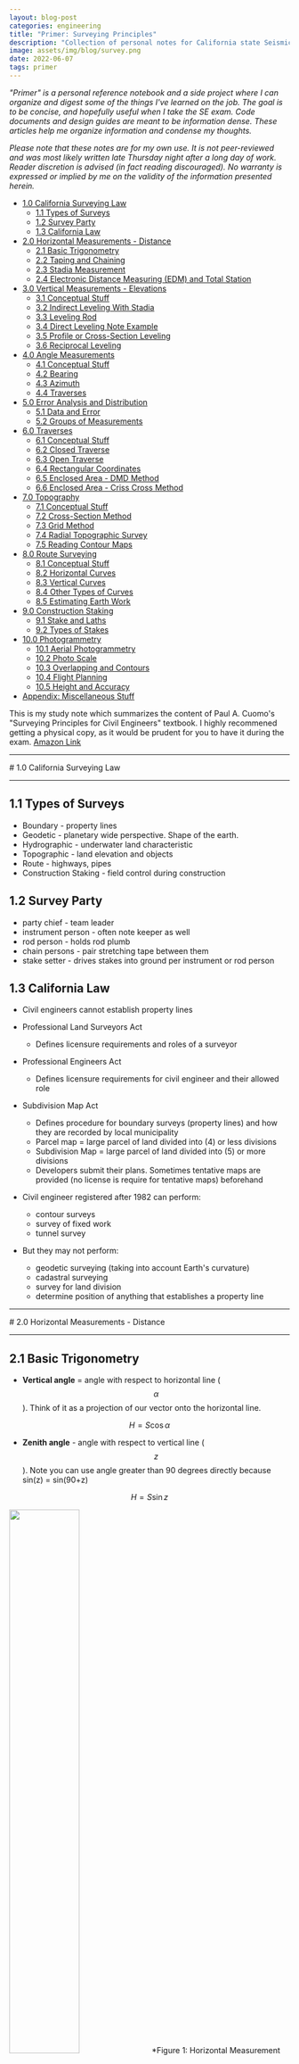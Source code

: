 ```yaml
---
layout: blog-post
categories: engineering
title: "Primer: Surveying Principles"
description: "Collection of personal notes for California state Seismic PE Exam"
image: assets/img/blog/survey.png
date: 2022-06-07
tags: primer
---
```


*"Primer" is a personal reference notebook and a side project where I can organize and digest some of the things I've learned on the job. The goal is to be concise, and hopefully useful when I take the SE exam. Code documents and design guides are meant to be information dense. These articles help me organize information and condense my thoughts.*

*Please note that these notes are for my own use. It is not peer-reviewed and was most likely written late Thursday night after a long day of work. Reader discretion is advised (in fact reading discouraged). No warranty is expressed or implied by me on the validity of the information presented herein.*


- [1.0 California Surveying Law](#10-california-surveying-law)
  * [1.1 Types of Surveys](#11-types-of-surveys)
  * [1.2 Survey Party](#12-survey-party)
  * [1.3 California Law](#13-california-law)
- [2.0 Horizontal Measurements - Distance](#20-horizontal-measurements---distance)
  * [2.1 Basic Trigonometry](#21-basic-trigonometry)
  * [2.2 Taping and Chaining](#22-taping-and-chaining)
  * [2.3 Stadia Measurement](#23-stadia-measurement)
  * [2.4 Electronic Distance Measuring (EDM) and Total Station](#24-electronic-distance-measuring--edm--and-total-station)
- [3.0 Vertical Measurements - Elevations](#30-vertical-measurements---elevations)
  * [3.1 Conceptual Stuff](#31-conceptual-stuff)
  * [3.2 Indirect Leveling With Stadia](#32-indirect-leveling-with-stadia)
  * [3.3 Leveling Rod](#33-leveling-rod)
  * [3.4 Direct Leveling Note Example](#34-direct-leveling-note-example)
  * [3.5 Profile or Cross-Section Leveling](#35-profile-or-cross-section-leveling)
  * [3.6 Reciprocal Leveling](#36-reciprocal-leveling)
- [4.0 Angle Measurements](#40-angle-measurements)
  * [4.1 Conceptual Stuff](#41-conceptual-stuff)
  * [4.2 Bearing](#42-bearing)
  * [4.3 Azimuth](#43-azimuth)
  * [4.4 Traverses](#44-traverses)
- [5.0 Error Analysis and Distribution](#50-error-analysis-and-distribution)
  * [5.1 Data and Error](#51-data-and-error)
  * [5.2 Groups of Measurements](#52-groups-of-measurements)
- [6.0 Traverses](#60-traverses)
  * [6.1 Conceptual Stuff](#61-conceptual-stuff)
  * [6.2 Closed Traverse](#62-closed-traverse)
  * [6.3 Open Traverse](#63-open-traverse)
  * [6.4 Rectangular Coordinates](#64-rectangular-coordinates)
  * [6.5 Enclosed Area - DMD Method](#65-enclosed-area---dmd-method)
  * [6.6 Enclosed Area - Criss Cross Method](#66-enclosed-area---criss-cross-method)
- [7.0 Topography](#70-topography)
  * [7.1 Conceptual Stuff](#71-conceptual-stuff)
  * [7.2 Cross-Section Method](#72-cross-section-method)
  * [7.3 Grid Method](#73-grid-method)
  * [7.4 Radial Topographic Survey](#74-radial-topographic-survey)
  * [7.5 Reading Contour Maps](#75-reading-contour-maps)
- [8.0 Route Surveying](#80-route-surveying)
  * [8.1 Conceptual Stuff](#81-conceptual-stuff)
  * [8.2 Horizontal Curves](#82-horizontal-curves)
  * [8.3 Vertical Curves](#83-vertical-curves)
  * [8.4 Other Types of Curves](#84-other-types-of-curves)
  * [8.5 Estimating Earth Work](#85-estimating-earth-work)
- [9.0 Construction Staking](#90-construction-staking)
  * [9.1 Stake and Laths](#91-stake-and-laths)
  * [9.2 Types of Stakes](#92-types-of-stakes)
- [10.0 Photogrammetry](#100-photogrammetry)
  * [10.1 Aerial Photogrammetry](#101-aerial-photogrammetry)
  * [10.2 Photo Scale](#102-photo-scale)
  * [10.3 Overlapping and Contours](#103-overlapping-and-contours)
  * [10.4 Flight Planning](#104-flight-planning)
  * [10.5 Height and Accuracy](#105-height-and-accuracy)
- [Appendix: Miscellaneous Stuff](#appendix--miscellaneous-stuff)


This is my study note which summarizes the content of Paul A. Cuomo's "Surveying Principles for Civil Engineers" textbook. I highly recommened getting a physical copy, as it would be prudent for you to have it during the exam. [Amazon Link](https://www.amazon.com/Surveying-Principles-Civil-Engineers-2nd/dp/1888577940)





<div style="page-break-after: always;"></div>
<hr>
# 1.0 California Surveying Law
<hr>

## 1.1 Types of Surveys

* Boundary - property lines
* Geodetic - planetary wide perspective. Shape of the earth.
* Hydrographic - underwater land characteristic
* Topographic - land elevation and objects
* Route  - highways, pipes
* Construction Staking - field control during construction

## 1.2 Survey Party

* party chief - team leader
* instrument person - often note keeper as well
* rod person - holds rod plumb
* chain persons - pair stretching tape between them
* stake setter - drives stakes into ground per instrument or rod person

## 1.3 California Law
* Civil engineers cannot establish property lines
* Professional Land Surveyors Act
    * Defines licensure requirements and roles of a surveyor
* Professional Engineers Act
    * Defines licensure requirements for civil engineer and their allowed role
* Subdivision Map Act
    * Defines procedure for boundary surveys (property lines) and how they are recorded by local municipality
    * Parcel map = large parcel of land divided into (4) or less divisions
    * Subdivision Map = large parcel of land divided into (5) or more divisions
    * Developers submit their plans. Sometimes tentative maps are provided (no license is require for tentative maps) beforehand

* Civil engineer registered after 1982 can perform:
    * contour surveys
    * survey of fixed work
    * tunnel survey
* But they may not perform:
    * geodetic surveying (taking into account Earth's curvature)
    * cadastral surveying
    * survey for land division
    * determine position of anything that establishes a property line












<div style="page-break-after: always;"></div>
<hr>
# 2.0 Horizontal Measurements - Distance
<hr>

## 2.1 Basic Trigonometry

* **Vertical angle** = angle with respect to horizontal line ($$\alpha$$). Think of it as a projection of our vector onto the horizontal line.

$$H = S \cos \alpha$$

* **Zenith angle** - angle with respect to vertical line ($$z$$). Note you can use angle greater than 90 degrees directly because sin(z) = sin(90+z)

$$H = S \sin z$$

<img src="/assets/img/blog/survey1.png" style="width:50%;"/>
*Figure 1: Horizontal Measurement Trigonometry*


## 2.2 Taping and Chaining

* Taping and chaining involves two people measuring horizontal distance with **Gunter's chain** (66 ft) or a steel tape. Try to measure horizontal distance directly without using any trigonometry (use a **plumb bob** for leveling)
* Here are some useful unit conversions:

<img src="/assets/img/blog/survey2.png" style="width:50%;"/>
*Figure 2: Common Unit Conversion*

* There are three types of tapes: 1.) add tape, 2.) cut tape, and graduated tape. Their main difference is how the last feet is measured and calibrated (see figure below for an illustration. The rear chain-person holds the roll of tape. The forward chain-person holds near the zero mark.

<img src="/assets/img/blog/survey3.png" style="width:60%;"/>
*Figure 3: Different Type of Tape*


* Temperature correction can be applied with the following equation. Let c = the correction amount. To = 68<sup>o</sup>>F unless otherwise noted.
    * If T > To, the tape is hot and expanded which reads smaller, c is positive, real distance is actually larger
    * If T < To, the tape is cold and contracted which reads bigger, c is negative, real distance is actually smaller

$$c = (6.45 \times 10^{-6}) (T - T_o) L_{measured}$$

$$T_{true} = T_{measured} + c$$

* Tape Sag Adjustment (always negative - actual length is shorter)
    * w = weight of tape (lbs/ft)
    * P = pull force (lbs)

$$C_s = \frac{w^2L^3}{24P^2}$$

* Tape Pull Adjustment
    * Po = standardized pull tension (usually around 15 lbs)
    * A = cross section area of tape
    * E = elastic modulus of steel (30 000 000 psi)


$$C_p = \frac{(P-P_o)L}{EA}$$


* *When tape is measured at an incline. Make sure to correct for S, before calculating H*
* *Pay attention to units for the pull adjustment! Denominator can stay in inches because in^2 and psi cancels out*


## 2.3 Stadia Measurement
* Measuring distance with a lens w/ cross-hair and a rod. Distance can be indirectly deduced by reading the gap between cross-hair. Usually K = 100 ft and C is 0 ft unless otherwise noted.

$$distance = KI + C$$

* I is the crosshair reading as illustrated below:

<img src="/assets/img/blog/survey4.png" style="width:70%;"/>
*Figure 4: Stadia Cross Hair*

* **Very rare for reading to be level**, more often you the scope is slanted and need to adjust measurements. Referring to the figure below:

<img src="/assets/img/blog/survey5.png" style="width:90%;"/>
*Figure 5: Inclined Stadia Measurement*

1. Reading line AB = I, which is longer than actual because slanted scope
2. Convert to the effective rod intercept by first determining the vertical angle. **Note how the vertical angle corresponds in the figure above** ($$\alpha$$)

    $$I_1 = I \cos(\alpha)$$

3. Now the actual slanted distance (S) can be determined as we've shown before:

    $$S = K I_1 + c = KI \cos(\theta) + c$$

4. Finally let's convert to horizontal distance:

    $$H = S \cos(\alpha) = (KI \cos(\alpha) + c) \cos(\alpha)$$

    $$V = S \sin(\alpha) = (KI \cos(\alpha) + c) \sin(\alpha)$$


## 2.4 Electronic Distance Measuring (EDM) and Total Station

* EDM is essentially the high-tech version of stadia that is superior all around. Distance is measured by measuring wavelength of light as it is reflected. Occasionally, some error adjustment is required:
    * Constant prizm offset. Reduce distanced measured by 30 mm to 40 mm (because of internal reflector distance)
    * Varying atmospheric pressure adjustment (measured in ppm)

$$c = L_{measured} \times \frac{ppm}{1000000}$$

* Total station is the even more advanced version that allows for measurement of all distances and angles. No need to take notes when you have a total station.














<div style="page-break-after: always;"></div>
<hr>
# 3.0 Vertical Measurements - Elevations
<hr>

## 3.1 Conceptual Stuff

* All elevation is measured with respect to a **datum**. In the US, that datum is based on the **Mean Sea Level 1929 Adjustment (MSL29)**
* Here are some commonly used terminologies:
    * leveling circuit - our instrument which has a telescope for rod readings. Often rotation is restricted to only vertical axis (i.e. always horizontal)
    * (RR) rod reading
    * (HI) instrument height - usually refers to elevation at sightline. But may also refer to height of equipment itself
    * (BS) backsight - RR at the previous point of measurement. **associated with plus (+)**
    * (FS) foresight - RR at the next point of measurement. **associated with minus (-)**
    * (BM) benchmark - a location where we know the exact elevation (serves as control and error correction)
    * (TBM) temporary benchmark - not official, usually used by individuals for temporary purposes
    * (TP) turning point - point whose elevation is determined prior to moving the level
* Our instrument does not have to be placed in line of FS and BS (rotating 180 degree) each time. But our equipment should always be set up with equal distance to BS and FS to minimize curvature, collimation, and refraction errors. Having equal distance means the error could balance out.
* If the above is not possible (say that places our instrument in the middle of a river), then use **reciprocal leveling**

<img src="/assets/img/blog/survey6.png" style="width:75%;"/>
*Figure 6: Leveling Instrument*

Referring to the figure above, the procedure for leveling is as follows:

1. We know elevation at point X is 100 ft
2. From RR of BS, we read 4.5 ft 
3. => 100 + 4.5 = 104.5 ft is the elevation of HI

    $$HI = elev_{BS} + BS$$

4. Now rotate to the FS, we read RR of FS as 1.5 ft. Subtract this value to get elevation of FS.
5. => 104.5 - 1.5 = 103 ft is the elevation at Y

    $$elev_{FS} = HI - FS$$

6. Move instrument, FS becomes the new BS, repeat until done

* **Precise Leveling** - high order of accuracy. Used to furnish low-order work. Covers large area. More precise equipment is used.

## 3.2 Indirect Leveling With Stadia

* Use stadia as we have seen in the last chapter, but calculate "V" this time. Then add/subtract by given elevation
* Often we need to adjust by add/subtracting rod and instrument height:

<img src="/assets/img/blog/survey6.5.png" style="width:80%;"/>


## 3.3 Leveling Rod

* Rods can extend up to 13 ft, with 0 at the base. There are two types:
    * **self-reading rod** - Philadelphia rod (most popular)
    * **self-reducing rod** - Lenker rod. No notes need to be taken. Set zero at HI. Value increases from top to bottom

<img src="/assets/img/blog/survey7.png" style="width:100%;"/>
*Figure 7: Type of Leveling Rod*

## 3.4 Direct Leveling Note Example
Here is a sample note taken from the field. Note the sequence of calculation and how BS is associated with (+), and FS is associated with (-). Also note the summation check at the end to ensure no adjustment is needed.

<img src="/assets/img/blog/survey8.png" style="width:90%;"/>
*Figure 8: Leveling Note + Error Correction*

$$\sum BS - \sum FS = elev_{start} - elev_{end}$$

If the summation above does not calculate out, we need to smear the error in the "adjusted elevation column" as shown above.


## 3.5 Profile or Cross-Section Leveling

Involves obtaining elevation along a perpendicular line (used to determine a cross-section). The surveying note will now have a new column for **side shots (SS)**

$$elev_{SS} = HI - SS$$

<img src="/assets/img/blog/survey9.png" style="width:100%;"/>
*Figure 9: Profile Leveling*


## 3.6 Reciprocal Leveling
Occurs when instrument cannot be placed equi-distance between FS and BS (such as in the middle of a river). We are essentially averaging out the error.

Calculate ELEV with instrument 1, calculate ELEV with instrument 2. Average the results.

<img src="/assets/img/blog/survey10.png" style="width:100%;"/>
*Figure 10: Reciprocal Leveling*














<div style="page-break-after: always;"></div>
<hr>
# 4.0 Angle Measurements
<hr>


## 4.1 Conceptual Stuff

* Three types of angle measurements. Internal and exterior angle are shown below. Deflection angle is how much the equipment has rotated.

<img src="/assets/img/blog/survey11.png" style="width:90%;"/>
*Figure 11: Types of Angle Measurements*


## 4.2 Bearing

* **Bearing** = angle with respect to 4 quadrants. The reference **meridian** is usually North. The format of a bearing measurement is usually in the form of (North or South)(rotate toward)(West or East)(e.g. N35<sup>o</sup>>E)
* Interestingly, these quadrants are different from standard mathematics
* The bearing that is parallel but points in the opposite direction is called a **reverse bearing**


<img src="/assets/img/blog/survey12.png" style="width:70%;"/>
*Figure 12: Bearing Angles*

* The reference meridian can be of three types:
    * True - parallel to line drawn from north pole to south pole. Same everywhere on Earth at any point in time
    * Magnetic - taken by compass. Not equal to true meridian! Magnetic pole is constantly changing and depends on where you are on Earth
    * Grid - An imaginary grid is superimposed on to a map. Angle references this grid
* Difference between True meridian and Magnetic meridian = **magnetic declination**. 
    * Line where magnetic meridian = true meridian is called **agonic line**
    * The "topographic" line that shows the same magnetic declination is called **isogonic line**

<img src="/assets/img/blog/survey13.png" style="width:50%;"/>
*Figure 13: Isogonic Contours*


## 4.3 Azimuth

* Azimuth is a measurement that starts North and rotates **CLOCKWISE** ranging from 0 to 360 degrees.

<img src="/assets/img/blog/survey14.png" style="width:50%;"/>
*Figure 14: Azimuth*

* Same as above, Azimuth can either be 1.) true, 2.) magnetic, or 3.) grid.
* A common mistake is thinking 90 degrees = 180 degrees...


## 4.4 Traverses

* Traversing is the task of relating points through angles and distances. There is **Open Traverse** and **Closed Traverse**


<img src="/assets/img/blog/survey15.png" style="width:70%;"/>
*Figure 15: Open and Closed Traverse*


* For closed traverse, the internal angles must add up to the following where n = number of legs (e.g. triangle = 3)

$$\sum \theta_{interior} = (n-2)(180)$$

We will discuss traverses in detail in Chapter 6.

















<div style="page-break-after: always;"></div>
<hr>
# 5.0 Error Analysis and Distribution
<hr>

It is impossible to measure things exactly without error. Sources of error can be systematic or random. Here is a list of potential sources:

* Procedure shortcomings
* Care exercised by surveyor
* Equipment calibration frequency
* Weather

**Level of Accuracy** is the measure of uncertainty regarding the survey overall. For any survey, you can exercise an extreme amount of care. In order to establish uniformity and prevent oversurveying (and reduce cost), Caltrans Survey Manual provides detailed specifications for classification of accuracy

<img src="/assets/img/blog/survey16.png" style="width:90%;"/>
*Figure 16: Caltrans Accuracy Standards*

Higher order survey is more accurate, but also take longer and is more costly.

* Accuracy => how close your observed value is to the true value
* Precision => how close together your repeated measurements are to each other (could be precise but inaccurate)



## 5.1 Data and Error

The figure below shows some example angle measurements.

<img src="/assets/img/blog/survey17.png" style="width:60%;"/>
*Figure 17: Error in Measurements*

* **Mean** of the measurements can be calculated as shown:

    $$\mu = \frac{\sum X_i}{N}$$

    * Where $$X_i$$ is the sum of all measurements, N is the number of measurements
    * For multiple angle measurements, simply average the seconds if degree and minute is unchanged.
    * Otherwise, add degree, minute, second separately, then use calculator function to automatically aggregate them. In the example above => 1600 degrees, 240 minutes, 579 seconds, then convert => (1604,9,39)

* **Residual** is the difference between each measurement and the mean (note that residual can be negative). Also sometimes referred to as deviation.

    $$r = X_i - \mu $$

* **Standard Deviation** is a measure of dispersion of data (how flat the bell curve is). One standard deviation of the mean value contains 68.27% of the sample. Variance is defined as $$\sigma^2$$

    $$\sigma = \pm \sqrt{\frac{\sum r^2}{N-1}}$$


<img src="/assets/img/blog/survey18.png" style="width:50%;"/>
*Figure 18: Standard Deviation*

* **Standard Error of the Mean** is a measure of uncertainty regarding the mean and is calculated as a function of sample size and standard deviation. If our sample is the entire population, then the standard error of the mean is zero. Smaller sample size = more uncertainty, and vice versa.

    $$\sigma_m = \pm \frac{\sigma}{\sqrt{N}}$$

    * In the example above, we had 16 measurements and the standard error of the mean is $$\pm 1$$", which means our average value is about 1" plus or minus from the true value. If we made 1,000,000 measurements, we would get even closer to the true value
    * This is what we usually referred to when we say we are uncertain to $$\pm x$$"


## 5.2 Groups of Measurements

Say you have a traverse with 4 courses. Each course you took 20 measurements. In this case:

* Number of groups = 4
* N of each group = 20

The total standard deviation of the entire group is calculated as:

$$\sigma_{sum} = \pm \sqrt{\sigma_1^2 + \sigma_2^2 + \sigma_3^2 + ... + \sigma_n^2}$$


<u>Example 1:</u> A party chief and his chainman can read the tape end to $$\pm 0.01$$ ft with a 100 ft tape. What is the uncertainty in a 1000 ft distance measurement? Note that each tape reading occurs "twice" (one at each end)

* Note that if $$n = 1$$, then $$\sigma_m = \sigma = \pm 0.01$$ ft
* But since the tape reading rely on two readings, the standard deviation needs to be modified slightly: $$\sigma_m = \pm 0.01$$ ft and $$n = 2$$, thus $$\sigma = \sigma_m \sqrt{n} = \pm 0.014$$ ft
* For a series of 10 grouped measurements: $$\sigma_{sum} = \sqrt{0.014^2 \times 10} = \pm 0.04$$ ft

<u>Example 2:</u> Three distance segments measured had uncertainty of +-0.05 ft. Another four distance segments measured had uncertainty of +- 0.1 ft. What is the total uncertainty in the seven segments?

$$\sigma_{sum} = \sqrt{ 0.05^2 \times 3 + 0.1^2 \times 4  } = \pm 0.218 ft$$

















<div style="page-break-after: always;"></div>
<hr>
# 6.0 Traverses
<hr>

## 6.1 Conceptual Stuff

Traverse is simply measuring distance and angles. Here are some definitions that you should know:

* **bearings** - horizontal angle measured
* **headings** - horizontal distance measured
* **Course or Leg** - course or leg of a traverse is described by a distance and an angle. The angle may be provided in bearing or azimuth

<img src="/assets/img/blog/survey19.png" style="width:45%;"/>
*Figure 19: Course or Leg*

* **Departure** - change in X-direction
* **Latitude** - change in Y-direction

<img src="/assets/img/blog/survey20.png" style="width:45%;"/>
*Figure 20: Departure and Latitude*


Here is a tip for quicker angle calculation. Think of cosine as projection. Since bearing is always provided with respect to vertical axis (N-S), the following always holds true:

$$latitude = \Delta Y = L \cos(\alpha)$$

$$departure = \Delta X = L \sin(\alpha)$$

Also make sure you assign the correct sign(+,-). If using azimuth, the sign is automatically taken care of.

Given departure and latitude, the overall course length can be calculated using Pythagorean Theorem (easiest), or any trig ratios (sin/cos/tan). This is called **inversing** the course.

$$L = \sqrt{\Delta X^2 + \Delta Y^2}$$


## 6.2 Closed Traverse

Closed traverse involves several courses that ultimately return to the starting point. The algebraic sum of departure and latitude should be zero. But this will never be the case no matter how careful the surveys performed. Error correction will need to be performed.

<img src="/assets/img/blog/survey21.png" style="width:90%;"/>
*Figure 21: Closed Traverse Notes Example*

The procedure for balancing a closed traverse is lengthy and involves 1.) first balancing bearing angle with interior angle 2.) then balancing departure and latitude, 3.) then balancing bearing angle again along with length based on adjusted dep. and lat. The procedure is as follows:

1. First balance the interior angles $$(n-2)\times 180^o$$
2. Revise bearing of each course based on adjusted interior angle (*adjusted bearing*)
3. Compute departure and latitude based on adjusted bearing (*uncorrected dep. & lat. based on adjusted bearing in the previous step*)
4. Compute error in departure (dx) and latitude (dy)
5. Adjust departure and latitude using compass rule (*adjusted dept. & lat.*)
6. Finally recalculate length and bearing angle with the adjusted departure and latitude (*length and bearing recalculated*)


There are three methods for error adjustment of closed traverses:

1. **transit rule** - adjustment in proportion to latitude. Use when angular measurement is considered more reliable

    $$C_x = \frac{lat_i}{\sum |lat_i|} \times dx$$

    $$C_y = \frac{lat_i}{\sum |lat_i|} \times dy$$

2. **compass rule** - adjustment in proportion to leg distance. Use when angular and linear measurements have equal reliability. Regarded as superior to transit rule.

    $$C_x = \frac{l}{L} \times dx$$

    $$C_y = \frac{l}{L} \times ly$$

    where:
    * "l" here is the length of a single course. NOT cumulative as was the case for open-traverse correction
    * "L" is the total length of traverse (perimeter)
    * "dx" and "dy" are the errors in dep. and lat.

3. **method of least square** - can be used in all cases and utilizes curve fitting. Mostly done through computer software. Too tedious by hand



To illustrate this process, we will do an example. Balance the following closed traverse with compass rule:

<img src="/assets/img/blog/survey22.png" style="width:50%;"/>
*Figure 22: Example Problem for Closed Traverse*

1. Balancing interior angle

    <img src="/assets/img/blog/survey22-1.png" style="width:65%;"/>

2. Adjust interior angle

    <img src="/assets/img/blog/survey22-2.png" style="width:65%;"/>

3. Compute new bearing based on adjusted interior angle

    <img src="/assets/img/blog/survey22-3.png" style="width:100%;"/>

4. Compute latitude and longitude based on bearing in step 3

    <img src="/assets/img/blog/survey22-4.png" style="width:90%;"/>

5. Calculate total and relative closure error

    <img src="/assets/img/blog/survey22-5.png" style="width:75%;"/>

6. Use Compass Rule to get adjusted lat. & dep.

    <img src="/assets/img/blog/survey22-6.png" style="width:90%;"/>

7. Recalculate final length and bearing angle

    <img src="/assets/img/blog/survey22-7.png" style="width:90%;"/>


## 6.3 Open Traverse

Open traverse does not start and end at the same location. It can be balanced only if the start and end points are known.

<img src="/assets/img/blog/survey23.png" style="width:45%;"/>
*Figure 23: Open Traverse*

The adjustment procedure is as noted:

1. Calculate the difference between calculated and known coordinates (dx, dy)
2. Compute total and relative error of closure

    $$d_{total} = \sqrt{dx^2 + dy^2}$$

    $$d_{relative} = \frac{d_{total}}{L}$$

3. Correction to departure is calculated as:

    $$C_x = \frac{l}{L} dx$$

4. Correction to latitude is calculated as:

    $$C_y = \frac{l}{L} dy$$

    where:

    "l" is the **cumulative** distance from the beginning point
    
    "L" is the total traverse distance

5. Correct the northings (Y-axis) based on the above equations
6. Correct the eastings (X-axis) based on the above equations
7. Compute the adjusted rectangular coordinates (pay attention to signs)
7. Adjust the length and bearing of each course accordingly based on the adjusted grid

$$\alpha = tan^{-1} (\frac{x_2 - x_1}{y_2 - y_1})$$

$$L = \sqrt{(x_2 - x_1)^2 + (y_2 - y_1)^2}$$



## 6.4 Rectangular Coordinates

Often, a coordinate (x,y) is assigned to the starting point. From the departure and latitude measurements, the coordinate of every other point can be determined. The process is simple but pay attention to signs! And:

$$departure = \Delta X$$

$$latitude = \Delta Y$$



## 6.5 Enclosed Area - DMD Method

Closed traverses must be balanced before calculating its area. The most common method is called **Double Meridian Distance** (DMD) method. Area is calculated by summing the product of latitude and DMD for each course.

$$A = \frac{\sum lat_i \times DMD_i}{2}$$

* Reference meridian (a vertical line) is drawn at the most westerly point
* Meridian Distance (MD) is the distance between this vertical line, to the mid point of any course. Refer to the figure below
* Make sure to calculate DMD for each course separately to avoid having error propagate through your calculation
* Divide by 43560 to convert from ft2 to acres

<img src="/assets/img/blog/survey24.png" style="width:95%;"/>
*Figure 24: DMD Method for Calculating Enclosed Area*


## 6.6 Enclosed Area - Criss Cross Method

Another more numerically convenient way of calculating enclosed area is the Criss Cross Method. But we need to get the grid (x,y) coordinates first before we can use this method. An example of this method is shown below.

<img src="/assets/img/blog/survey25.png" style="width:95%;"/>
*Figure 25: Criss Cross Method for Calculating Enclosed Area*












<div style="page-break-after: always;"></div>
<hr>
# 7.0 Topography
<hr>

## 7.1 Conceptual Stuff

* **Topography** - process of mapping elevations and physical features of a site in plan view. Also sometimes include annotations of natural or man-made features
* **Horizontal Control** - known point of line such as property line, centerline of highway, streets, etc.
* **Vertical Control** - known elevation/datum. Usually use the National Vertical Geodetic Datum (NVGD 1929) or the North American Vertical Datum of 1988 (NAVD 88)
* Three methods:
    1. Cross-section method - great for roads
    2. Grid method - great for contour
    3. Radial method - great for single point of interest

There is also photogrammetry which involve aerial photos. We will discuss this further in future chapters.


## 7.2 Cross-Section Method

* Mostly used for roads. Cross sections for elevations are taken at right angles (offset lines). Refer to the figure below. 

<img src="/assets/img/blog/survey26.png" style="width:100%;"/>
*Figure 26: Cross Section Method*

* Baseline (horizontal control) is usually the proposed centerline of a road or highway. Features and other point of interest are fully described in terms of:
    * vertical (its elevation)
    * horizontal (station along baseline + offset distance to feature)


## 7.3 Grid Method

* Method involves superimposing a grid onto an area of interest (divided into series of square regions). Refer to the figure below.

<img src="/assets/img/blog/survey27.png" style="width:80%;"/>
*Figure 27: Grid Method*

* Determine elevation at every intersection point. Then enter the data into a software to generate contour plot


## 7.4 Radial Topographic Survey

* Method commonly used to map a special point of interest. Start at a known point/elevation. Use stadia or total station an traverse to point of interest.


## 7.5 Reading Contour Maps

* Contour maps show lines of equal elevation
* The direction of a contour at any point is at right angles to the direction of steepest slope
* Contour lines cannot cross each other
* Slope (or gradient) can be determined by dividing elevation change by horizontal distance:

$$slope = \frac{\Delta elev}{\Delta x}$$

* Profile is kind of like a section cut on the contour:

<img src="/assets/img/blog/survey28.png" style="width:50%;"/>
*Figure 28: Contour Profile*

The figure below shows some of the common features of contour plot that you should recognize.

<img src="/assets/img/blog/survey29.png" style="width:100%;"/>
*Figure 29: Common Contour Features*














<div style="page-break-after: always;"></div>
<hr>
# 8.0 Route Surveying
<hr>

## 8.1 Conceptual Stuff

Route surveying usually involve two types of curves:
* **Horizontal curves** - curves in direction (e.g. ramps of highway or bridge)
    * mathematically circular
    * straight portions are called **tangents**
* **Vertical curves** - changes in elevation and slope
    * mathematically equal-tangent-parabolic
    * curve can be sag or crest

<img src="/assets/img/blog/survey29.1.png" style="width:50%;"/>


## 8.2 Horizontal Curves

Equation and elements of a circular horizontal curve is shown below:

<img src="/assets/img/blog/survey30.png" style="width:100%;"/>
*Figure 30: Horizontal Curve*

Notations:
* C = long chord length from start to finish (straight line)
* D = degree of curvature
* E = external distance
* I (or $$\Delta$$) = interior angle, intersection angle
* I/2 = full deflection angle for the long chord
* L = length of curve
* M = middle ordinate
* PC (or TC or BC) = START. point of curvature, tangent-to-curve, beginning-of-curve
* PI (or V) = point of intersection, vertex, intersection of tangents
* POC = any point on the curve
* PT (or CT or EC) = END. point of tangency, curve-to-tangent, end of curve
* R = radius of curve
* T = tangent distance. Semi-tangent. (see diagram)


<u>Degree of Curvature</u>

Degree of curvature (D) is a measure of rate of change of rotation. Usually it is stated mathematically as 1 over radius of curvature:

$$\kappa = \frac{1}{\rho}$$

However, we like to express curvature as "degree per station" rather than per feet. Note how there is a direct relationship between D and R (knowing one automatically reveals the other)

$$D = \kappa = \frac{100 ft}{R} [radian]$$

$$D = \frac{5729.6^o}{R} [degrees]$$

For railroad projects with very large radius, the chord basis may be preferred:

$$sin(\frac{D}{2}) = \frac{50 ft}{R}$$


<u>Deflection Angle</u>

In the process of laying out a road, construction stakes must be installed at BC and EC and along the road at full stations (sometimes half if turn is sharp). 

**Deflection angle** is defined as the angle between the tangent and a chord (see figure below for clarification)

<img src="/assets/img/blog/survey31.png" style="width:50%;"/>
*Figure 31: Deflection Angle*

* $$\alpha$$ in the figure above is I, but could actually be any point on the curve
* $$\beta$$ is another useful geometric property to keep in mind

In essence, what we want is for any two points on a curve, how much should we turn? And what is the arc length between them?

<img src="/assets/img/blog/survey32.png" style="width:50%;"/>
*Figure 32: Deflection Angle Between Any Two Points*

The deflection angle ($$\delta$$) between point A and B is simply the arc length divided by the radius divide by 2:

$$\alpha = \frac{(AB)_{arc}}{R} [radians]$$

$$\alpha = \frac{(AB)_{arc}}{R} \times \frac{180}{\pi} [degrees]$$

$$\delta = \alpha /2$$

The chord length between point A and B:

$$(AB)_{chord} = 2 R sin(\delta)$$

The deflection angle per full station can be calculated as:

$$\delta = \frac{1}{2} \times \frac{100 ft}{R} [radians]$$

$$\delta = \frac{1}{2} \times \frac{100 ft}{R} \times \frac{180}{\pi} [degrees]$$

Another useful parameter is deflection angle per foot. To get the deflection angle at any station, simply multiply this value by the distance from BC to the point under consideration:

$$\delta /ft = \frac{I/2}{L}$$


From this exercise, we can sight the entire curve at BC by specifying how much to turn, and the corresponding chord distance.


<u>Tangent Offset</u>

Tangent offset can be calculated via the following

<img src="/assets/img/blog/survey33.png" style="width:75%;"/>
*Figure 33: Tangent Offsets*


## 8.3 Vertical Curves

Vertical curves are used to transition between grades. They can be symmetric or asymmetric.

<img src="/assets/img/blog/survey34.png" style="width:100%;"/>
*Figure 34: Vertical Curves*

Notations:
* BVC, PVC = beginning of curve
* EVC, PVT = end of curve
* g1 = starting grade (%)
* g2 = ending grade (%)
* L = HORIZONTAL length of curve
* M = middle ordinate (usually very small)
* V, PI, PVI = vertex point

Since the grade typically very small. The chord distance (BVC to V and V to EVC) is essentially equal to the length of the curve.

Elevation of every point on the curve can be defined using a parabolic equation. A parabolic curve is completely defined by two grades and a horizontal length.

$$r = \frac{g_2 - g_1}{L}$$

$$y_{elev} = (r/2)x^2 +g_1 x + y_{BVC}$$

$$x_{crit} = \frac{-g1}{r}$$

$$M = \frac{|g_1-g_2| L}{8}$$

Units for length in stations (**sta**):
* $$g_1, g_2$$ is in whole percents (e.g. 2, -1.5)
* $$L, x$$ is in stations (e.g. 5.0, 6.5, 10.0)
* $$y_{BVC}$$ elevation is in feet

Units for length in feet (**ft**):
* $$g_1, g_2$$ is in decimals (e.g. 0.02, -0.015)
* $$L, x$$ is in ft (e.g. 500, 650, 1000)
* $$y_{BVC}$$ elevation is in feet

If elevation at PVI is given, can simply use the straight grade lines to back-calculate elevation at BVC or EVC. Length to BVC or EVC is usually taken to be equidistant. Remember station is in horizontal distance.

$$y_{BVC} = y_{PVI} + g_1 L_1$$

If the curve is not symmetric, you may need to solve the length of curve on either side of PVI first:

<img src="/assets/img/blog/survey35.png" style="width:50%;"/>
*Figure 35: Solving for BVC and EVC Location Given Different Slopes*

A spreadsheet table could be set up to organize calculation:

<img src="/assets/img/blog/survey36.png" style="width:50%;"/>
*Figure 36: Vertical Curve Elevation Calculation Table*

Sample calculation for sta unit:

$$456.08 = (0.625/2)(3.5)^2 - (1.5)(3.5) + 457.5$$

Sample calculation for feet unit:

$$456.08 = (0.0000625/2)(350)^2 - (0.015)(350) + 457.5$$



## 8.4 Other Types of Curves

* **Compound Horizontal Curve** - two horizontal curve of different radius that lie on the same tangent. Analyze as two separate curves. All previous equations apply

<img src="/assets/img/blog/survey36.1.png" style="width:50%;"/>

* **Reverse Horizontal Curve** - same as above but the second curve flips curvature

<img src="/assets/img/blog/survey36.2.png" style="width:50%;"/>

* **Spiral Horizontal Curve** - Used to produce gradual transition from tangent to circular

<img src="/assets/img/blog/survey36.3.png" style="width:50%;"/>

  * TS = tangent to spiral
  * LS = length of spiral
  * SC = spiral to circle
  * $$\theta_s$$ = interior angle of spiral
  * D = curvature of circle
  * Length of spiral recommended to be a function of approach speed of vehicles. V is in mph, R is in feet

$$LS = \frac{1.6 (V)^3}{R}$$

  * LS can also be calculated as:

$$LS = \frac{100 \theta_s}{D/2}$$

  * Deflection angle for setting out the spiral can be calculated as:

$$\alpha = \frac{\theta_s}{3} \times (L/LS)^2$$

* **Asymmetrical Vertical Curve** - tangents are not equal. Analyze as two separate curves joined at the point of compound vertical curve (PCVC). Refer to page 67 of Cuomo text for more information and equations.

<img src="/assets/img/blog/survey36.4.png" style="width:50%;"/>



## 8.5 Estimating Earth Work

There are two common methods for estimating amount of soil to be cut or filled between stations. Remember to divide by 27 to convert to cubic yards.

$$\frac{1 \; yd^3}{27 \; ft^3}$$

<u>Average End Method</u>

<img src="/assets/img/blog/survey37.png" style="width:40%;"/>
*Figure 37: Earthwork Calculation Cross Section Area*

Conservative and quick method. Usually over-estimates the soil. Essentially average the two end areas multiply by length.

$$V = \frac{A_1 + A_2}{2} \times L \; [ft^3]$$

In some cases, one of the end area could be 0 which results in a pyramid rather than a prism. Use this formula instead if that is the case:

$$V = \frac{A_{base}}{3} \times L \; [ft^3]$$

<u>Prismoidal Method</u>

<img src="/assets/img/blog/survey38.png" style="width:100%;"/>
*Figure 38: Prismoidal Method*

If the ground is very irregular, or the two end areas differ drastically, the prismoidal method could be better. Essentially we interpolate a cross-section between the two ends, and a weighted average is taken. Usually produces smaller volume than average-end method.

$$V = \frac{A_1 + 4A_m + A_2}{6} \times L \; [ft^3]$$

















<div style="page-break-after: always;"></div>
<hr>
# 9.0 Construction Staking
<hr>

## 9.1 Stake and Laths

Stakes are placed by surveyor to guide contractors in laying out the construction project. 

* A topographic survey must be performed prior to staking to establish horizontal and vertical datum
* In some cases, construction staking is critically important:
    * Determining earthwork quantities. Need to ensure correct vertical measurement. Very expensive mistake...
    * Determining elevation for drainage devices. Mistake in staking for concrete gutter (which only has 0.25% slope) could lead to inadequate drainage

Stakes are usually small 1" by 2" spikes that is drilled into the ground.

Laths are the actual poles containing information. They are about 2" by 36" in dimension.

<img src="/assets/img/blog/survey39.png" style="width:40%;"/>
*Figure 39: Stake and Lath*

Fundamentally, the goal of construction staking is simple. Present information on a stick in the most concise and terse way possible. You should be familiar with some short-hands but in general just know there are often deviations from common practice and this isn't exactly a science.

Some possible information shown on a stake (not exhaustive at all)
* Station or line - horizontal location of the stake (e.g. 25+00, property line)
* Offset - some stakes must be offset from the actual location because it would otherwise impede construction (e.g. 3.00 to curb face, 10 to cl pipe)
* Cut (C) or fill (F) - indicates whether to excavate or fill or keep as is (grade) (e.g. C 1.75 to top of curb, F 1.96 to top of wall)
* Elevation - Elevation at top of stake is marked on the lath (e.g. elev = 123.76)


## 9.2 Types of Stakes

<u>Slope Stakes</u>

* Slope stakes - used to indicate earthwork involved in creating a nice slope. Here are some example interpretations:

<img src="/assets/img/blog/survey40.png" style="width:100%;"/>
*Figure 40: Reading Slope Stakes*

Some definitions:
* **Toe** - bottom of slope
* **Top** - top of slope
* **Catch Point** - where slope intersect with existing ground
* **Hinge Point** - Upper or lower limit of the slope, usually shoulder of a road (see next figure for illustration)
* **Slope Ratio** - HORIZONTAL:VERTICAL
* **RPSS** - reference point slope stake. The offset stake

<img src="/assets/img/blog/survey41.png" style="width:100%;"/>
*Figure 41: Some Slope Definitions*



<u>Other Types of Stakes</u>

* Contour stakes - Used to demarcate contour lines
* Rough grade stakes - Used to control dirt grade. Not very important and is only good to nearest 0.10 ft 
* Blue tops - Stakes set at a predetermined elevation. Also called "finished grade stakes"
* Building layout stakes - Offset stakes used to demarcate building footprint
* Sewer or storm drain stakes - Offset stake to demarcate sewer or storm drain lines. Usually offset by about 10 ft. Otherwise could be damaged or moved during construction
* Wall stakes - Offset stake used to demarcate retaining wall
* Curb stakes - Offset stake for curbs. Usually smaller offset (3 ft) and placed fairly close to each other (25 ft maybe closer for tighter bends). They are a drainage device so care must be taken
* Catch basin (manhole) stakes - Offset stakes. Again must take extreme care because it is a drainage device and portions of it is cast monolithically with the curb

























<div style="page-break-after: always;"></div>
<hr>
# 10.0 Photogrammetry
<hr>

## 10.1 Aerial Photogrammetry

Aerial photogrammetry involves taking measurements of site using photos taken on an airplane. Result is a topographic map with contours, elevations, and features.

* Since multiple photographs must be taken, they need to be stitched together (known as a stereo photo)with a **stereoplotter**
* Therefore, photos must overlap a specific amount. Overlapping photographs are called **models**

In order have proper map scale. A series of control network should be established on the ground. 
* Minimum of (3) vertical control, and (2) horizontal control. Suggest using (5) each for redundancy
* Control point is known as a **monument** and should be large and clear. Usually a large cross painted on the ground. Length of cross hair should be at least 1/1000. So for a 1:7200 scale => 7.2 ft

<img src="/assets/img/blog/survey42.png" style="width:50%;"/>
*Figure 42: Control Point Cross Hair*

* Alternatively, can avoid control point by using existing landmarks such as curbs, sidewalks, prominent rocks, etc. This is called **post-marking**.


## 10.2 Photo Scale

Scales are expressed in two forms. Note that the two are equivalent. Convert feet to inches to go between the two.
* 1 in = 250 ft
* 1:3000

Scale of the photo (S) is dependent on two factors:
* Camera focal length (F)
* Flight altitude (H)

<img src="/assets/img/blog/survey43.png" style="width:50%;"/>
*Figure 43: Photo Scale in Aerial Photogrammetry*

For most project, camera focal length is fixed (typically 6 in focal length with 93 degrees field of view). Thus the variable is flight height (H).

$$H = \frac{f}{S}$$

Pay attention to the units!



## 10.3 Overlapping and Contours

To stitch two photos together, an object must show up in at least two photos (i.e. overlap). How much overlap should be provided? The common practice is to use the **neat model** which provides:

$$\mbox{forward overlap} = 60 \% $$

$$\mbox{side overlap} = 30 \% $$

<img src="/assets/img/blog/survey44.png" style="width:100%;"/>
*Figure 44: Model Coverage*

For a 9"x9" photograph, the coverage provided by neat model is:

$$(9 in)(0.4) = 3.6 \mbox{in forward} = 4320 ft$$

$$(9 in)(0.7) = 6.3 \mbox{in side} = 7560 ft$$

$$coverage = 749.8 \; acre$$

A **intervalometer** is used to automatically trigger the camera at pre-determined intervals.


At the start of most projects, the designers must provide a desired map scale (S) and **contour interval (CI)**. Tighter CI usually means more detail is desired. The ratio between flying altitude and CI is known as **C-factor**

$$\mbox{C-factor} = \frac{H}{CI}$$

Or CI and C-factors are given and you need to find the flying height. Then knowing the focal length, we can calculate the photo scale.

$$H = CI \times \mbox{C-factor}$$

$$S = \frac{f}{H}$$

There is another factor called the **D-factor** which is just the ratio of photo scale to map scale. Most plotters have a D factor between 5 to 8.

$$\mbox{map scale} = \frac{S}{\mbox{D-factor}}$$



## 10.4 Flight Planning

<img src="/assets/img/blog/survey45.png" style="width:50%;"/>
*Figure 45: Flight Planning*

In the project area shown above, set up required flight information given the client wants 4 ft contours. The plotter will have a C-factor of 1500. Camera will have focal length of 6 in:

1. Determine flying height (H)

    $$H = CI \times \mbox{C-factor} = (4)(1500) = 6000 ft$$

2. Determine photo scale (S)

    $$S = \frac{f}{H} = \frac{6 in}{6000 ft} \rightarrow \mbox{1 in = 1000 ft} \rightarrow \mbox{1:12000}$$

3. Determine side and forward coverage using neat model:

    $$\mbox{forward coverage} = (9 in)(40 \%) = 3.6 \mbox{ in per photo}$$

    $$\mbox{forward coverage} = (3.6 in)(1000 ft/in) = 3600 ft$$

    $$\mbox{side coverage} = (9 in)(70 \%) = 6.3 \mbox{ in per photo}$$

    $$\mbox{side coverage} = (6.3 in)(1000 ft/in) = 6300 ft$$

4. Determine number of flight lines => 2 lines

    $$N_{line} = \frac{width}{coverage} = 10560/6300 = 1.7 = 2.0$$

5. Determine number of models along each line => 6 models

    $$N_{model} = \frac{length}{coverage} = 21120/3600 = 5.9 = 6.0$$

    In total, there will be 12 models required

6. Determine total number of photos required which is 1 more per line for stereoscopic coverage:

    $$N_{photos} = ({N_{model}}+1)(N_{line}) = (7)(2) = 14 \mbox{photos required}$$




## 10.5 Height and Accuracy

Photogrammetrist will plan a **control scheme**, which is the ideal location to place monuments. 

<img src="/assets/img/blog/survey46.png" style="width:50%;"/>
*Figure 46: Placement of Control Points*


The flying height we calculated before (H) is the **height above mean terrain (AMT)**. Another useful height to calculate is the **height above sea level (ASL)**:

$$ASL = AMT + \mbox{elevation of mean terrain from sea level}$$

The following standards of accuracy must be met when using aerial photogrammetry: (note: compare scale by just using the decimal representation)
* Horizontal (Remember to multiply by map scale):
    * S>1/2000, 1/50 of an inch error in not more than 10% of points tested
    * S<1/2000, 1/30 of an inch error in not more than 10% of points tested
* Vertical:
    * Contour - half contour interval error in not more than 10% of points tested
    * Spot elevation - 90% of all spot elevation shall be accurate to within 1/4 of contour interval












<div style="page-break-after: always;"></div>
<hr>
# Appendix: Miscellaneous Stuff
<hr>

## Angle Conversion

* Degree, Minute, Seconds Formula. Use built-in calculator function instead of calculating manually

$$decimal = degree + minute/60 + second/3600$$

* To convert the other way, for example 58.666 degrees:
    * 58 degrees
    * 0.666*60 = 39.96, round down to 39 minute
    * (0.666 - 39/60 ) * 3600 = 57.6, round to 57 seconds
    * 58 degrees, 39 minutes, 57 seconds


## Unit Conversion
* 1 acre = 43560 ft^2
* 1 cubic yard = 27 ft^3


## Geometric Area Calculations:

Area of triangle calculation, height does not need to reside within triangle:

<img src="/assets/img/blog/survey102.png" style="width:40%;"/>

Area of triangle given 3 sides:

<img src="/assets/img/blog/survey104.png" style="width:100%;"/>

Sine and Cosine Law:

<img src="/assets/img/blog/survey101.png" style="width:70%;"/>

Area of Trapezoid:

<img src="/assets/img/blog/survey103.png" style="width:50%;"/>


## Things From Practice Problems:
* For short distances, tape is preferred over total station.
* For aerial photos with redundant controls, use method of least square to get scale
* Position of control point in aerial photos depend on CI and position of photo. They are usually placed at side overlaps
* **robotic total station** - tracks prism automatically and can be operated by one person
* **RTK GPS** - real time kinematic GPS. Can be operated by one person via rover receiver 
* **invar strip** - used to achieve highest precision in leveling
* Need 4 satellite above to get GPS coordinate
* Angular resolution looking through a scope can be calculated as:

$$tan(\alpha) = \frac{\Delta RR}{H}$$

* **Transits** are old instruments used to measure horizontal distance and vertical angle, but read from a vernier scale (caliper)
* **CORS point** - permanently recording GPS station
* Extending a straight line with theodolite is best done with a **double transit**
* **two-peg test** - is used to determine mislevelment of line of sight of the leveling device